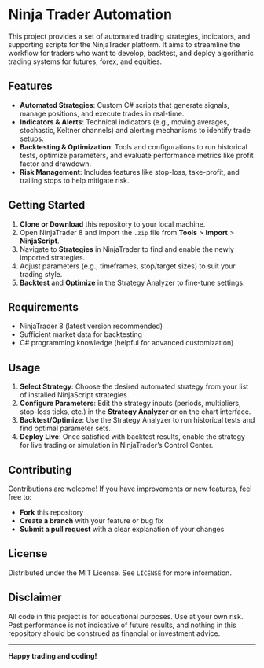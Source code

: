 # Ninja Trader Automation

This project provides a set of automated trading strategies, indicators, and supporting scripts for the NinjaTrader platform. It aims to streamline the workflow for traders who want to develop, backtest, and deploy algorithmic trading systems for futures, forex, and equities.

## Features

- **Automated Strategies**: Custom C# scripts that generate signals, manage positions, and execute trades in real-time.
- **Indicators & Alerts**: Technical indicators (e.g., moving averages, stochastic, Keltner channels) and alerting mechanisms to identify trade setups.
- **Backtesting & Optimization**: Tools and configurations to run historical tests, optimize parameters, and evaluate performance metrics like profit factor and drawdown.
- **Risk Management**: Includes features like stop-loss, take-profit, and trailing stops to help mitigate risk.

## Getting Started

1. **Clone or Download** this repository to your local machine.
2. Open NinjaTrader 8 and import the `.zip` file from **Tools** > **Import** > **NinjaScript**.
3. Navigate to **Strategies** in NinjaTrader to find and enable the newly imported strategies.
4. Adjust parameters (e.g., timeframes, stop/target sizes) to suit your trading style.
5. **Backtest** and **Optimize** in the Strategy Analyzer to fine-tune settings.

## Requirements

- NinjaTrader 8 (latest version recommended)
- Sufficient market data for backtesting
- C# programming knowledge (helpful for advanced customization)

## Usage

1. **Select Strategy**: Choose the desired automated strategy from your list of installed NinjaScript strategies.
2. **Configure Parameters**: Edit the strategy inputs (periods, multipliers, stop-loss ticks, etc.) in the **Strategy Analyzer** or on the chart interface.
3. **Backtest/Optimize**: Use the Strategy Analyzer to run historical tests and find optimal parameter sets.
4. **Deploy Live**: Once satisfied with backtest results, enable the strategy for live trading or simulation in NinjaTrader’s Control Center.

## Contributing

Contributions are welcome! If you have improvements or new features, feel free to:
- **Fork** this repository
- **Create a branch** with your feature or bug fix
- **Submit a pull request** with a clear explanation of your changes

## License

Distributed under the MIT License. See `LICENSE` for more information.

## Disclaimer

All code in this project is for educational purposes. Use at your own risk. Past performance is not indicative of future results, and nothing in this repository should be construed as financial or investment advice.

---

**Happy trading and coding!**
